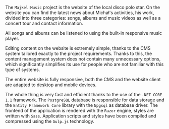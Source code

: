 The `Majkel Music` project is the website of the local disco polo star. On the website you can find the latest news about Michał's activities, his work, divided into three categories: songs, albums and music videos as well as a concert tour and contact information.

All songs and albums can be listened to using the built-in responsive music player.

Editing content on the website is extremely simple, thanks to the CMS system tailored exactly to the project requirements. Thanks to this, the content management system does not contain many unnecessary options, which significantly simplifies its use for people who are not familiar with this type of systems.

The entire website is fully responsive, both the CMS and the website client are adapted to desktop and mobile devices.

The whole thing is very fast and efficient thanks to the use of the `.NET CORE 1.1` framework. The `PostgreSQL` database is responsible for data storage and the `Entity Framework Core` library with the `Npgsql` as database driver. The frontend of the application is rendered with the `Razor` engine, styles are written with `Sass`. Application scripts and styles have been compiled and compressed using the `Gulp.js` technology.

